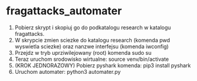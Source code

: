 # fragattacks_automater

1. Pobierz skrypt i skopiuj go do podkatalogu research w katalogu fragattacks.
2. W skrypcie zmien sciezke do katalogu research (komenda pwd wyswietla sciezke) oraz nanzwe interfejsu (komenda iwconfig)
3. Przejdz w tryb uprziwilejowany (root) komenda sudo su
4. Teraz uruchom srodowisko wirtualne: source venv/bin/activate
5. (KROK JEDNORAZOWY) Pobierz pyshark komenda: pip3 install pyshark
6. Uruchom automater: python3 automater.py
